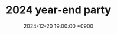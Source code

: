 ---
layout: news_detail
title: "2024 year-end party"
date: 2024-12-20 19:00:00 +0900
image: 24yearend.JPG
detail: "CLL had a great time wrapping up the year with a party at ISayLab! Current and former lab members got together to share gifts, celebrate the year's accomplishments, and congratulate our graduating students. It was so nice to catch up over a meal and spend some quality time together in person."
long_detail: "CLL had a great time wrapping up the year with a party at ISayLab! Current and former lab members got together to share gifts, celebrate the year's accomplishments, and congratulate our graduating students. It was so nice to catch up over a meal and spend some quality time together in person."
---